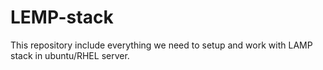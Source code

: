# LEMP-stack
This repository include everything we need to setup and work with LAMP stack in  ubuntu/RHEL server.
